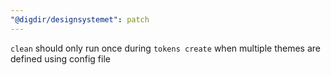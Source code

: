 ```yaml
---
"@digdir/designsystemet": patch
---
```


`clean` should only run once during `tokens create` when multiple themes are defined using config file
